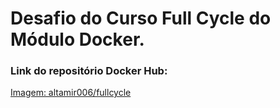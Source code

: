 # Desafio do Curso Full Cycle do Módulo Docker.

### Link do repositório Docker Hub:
[Imagem: altamir006/fullcycle](https://hub.docker.com/repository/docker/altamir006/fullcycle/general)
